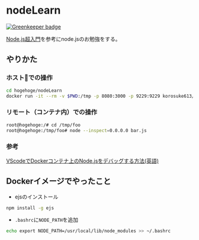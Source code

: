 # nodeLearn

[![Greenkeeper badge](https://badges.greenkeeper.io/korosuke613/node-cho-nyumon.svg)](https://greenkeeper.io/)

[Node.js超入門](http://www.shuwasystem.co.jp/products/7980html/5092.html)を参考にnode.jsのお勉強をする。

## やりかた

### ホストでの操作

```bash
cd hogehoge/nodeLearn
docker run -it --rm -v $PWD:/tmp -p 8080:3000 -p 9229:9229 korosuke613/node_learn /bin/bash
```

### リモート（コンテナ内）での操作

```bash
root@hogehoge:/# cd /tmp/foo
root@hogehoge:/tmp/foo# node --inspect=0.0.0.0 bar.js
```

### 参考

[VScodeでDockerコンテナ上のNode.jsをデバッグする方法(英語)](https://alexanderzeitler.com/articles/debugging-a-nodejs-es6-application-in-a-docker-container-using-visual-studio-code/)

## Dockerイメージでやったこと

- ejsのインストール

```bash
npm install -g ejs
```

- `.bashrc`に`NODE_PATH`を追加

```bash
echo export NODE_PATH=/usr/local/lib/node_modules >> ~/.bashrc
```